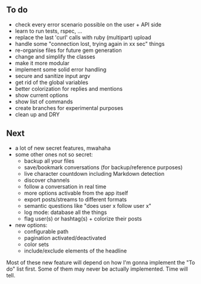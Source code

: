 ## To do

- check every error scenario possible on the user + API side
- learn to run tests, rspec, ...
- replace the last 'curl' calls with ruby (multipart) upload
- handle some "connection lost, trying again in xx sec" things
- re-organise files for future gem generation
- change and simplify the classes 
- make it more modular
- implement some solid error handling
- secure and sanitize input argv
- get rid of the global variables
- better colorization for replies and mentions
- show current options
- show list of commands
- create branches for experimental purposes
- clean up and DRY

## Next

- a lot of new secret features, mwahaha
- some other ones not so secret:
    - backup all your files
    - save/bookmark conversations (for backup/reference purposes)
    - live character countdown including Markdown detection
    - discover channels
    - follow a conversation in real time
    - more options activable from the app itself
    - export posts/streams to different formats
    - semantic questions like "does user x follow user x"
    - log mode: database all the things
    - flag user(s) or hashtag(s) + colorize their posts
- new options:
    - configurable path
    - pagination activated/deactivated
    - color sets
    - include/exclude elements of the headline

Most of these new feature will depend on how I'm gonna implement the "To do" list first. Some of them may never be actually implemented. Time will tell.



